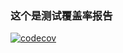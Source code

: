 ### 这个是测试覆盖率报告

[![codecov](https://codecov.io/gh/leedawn/smart-admin-plus/branch/main/graph/badge.svg?token=7OJABPSBY9)](https://codecov.io/gh/leedawn/smart-admin-plus)
